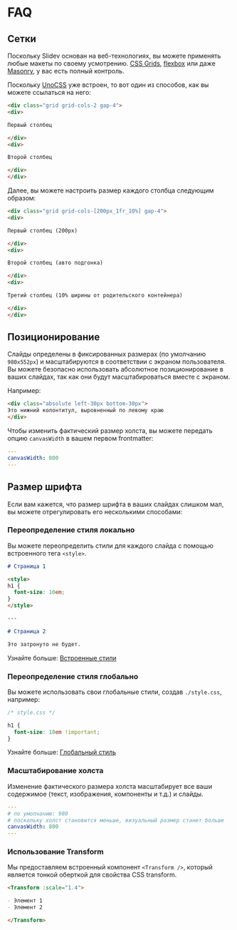 # FAQ

## Сетки

Поскольку Slidev основан на веб-технологиях, вы можете применять любые макеты по своему усмотрению. [CSS Grids](https://css-tricks.com/snippets/css/complete-guide-grid/), [flexbox](https://css-tricks.com/snippets/css/a-guide-to-flexbox/) или даже [Masonry](https://css-tricks.com/native-css-masonry-layout-in-css-grid/), у вас есть полный контроль.

Поскольку [UnoCSS](https://unocss.dev/) уже встроен, то вот один из способов, как вы можете ссылаться на него:

```html
<div class="grid grid-cols-2 gap-4">
<div>

Первый столбец

</div>
<div>

Второй столбец

</div>
</div>
```

Далее, вы можете настроить размер каждого столбца следующим образом:

```html
<div class="grid grid-cols-[200px_1fr_10%] gap-4">
<div>

Первый столбец (200px)

</div>
<div>

Второй столбец (авто подгонка)

</div>
<div>

Третий столбец (10% ширины от родительского контейнера)

</div>
</div>
```

## Позиционирование

Слайды определены в фиксированных размерах (по умолчанию `980x552px`) и масштабируются в соответствии с экраном пользователя. Вы можете безопасно использовать абсолютное позиционирование в ваших слайдах, так как они будут масштабироваться вместе с экраном.

Например:

```html
<div class="absolute left-30px bottom-30px">
Это нижний колонтитул, выровненный по левому краю
</div>
```

Чтобы изменить фактический размер холста, вы можете передать опцию `canvasWidth` в вашем первом frontmatter:

```yaml
---
canvasWidth: 800
---
```

## Размер шрифта

Если вам кажется, что размер шрифта в ваших слайдах слишком мал, вы можете отрегулировать его несколькими способами:

### Переопределение стиля локально

Вы можете переопределить стили для каждого слайда с помощью встроенного тега `<style>`.

```md
# Страница 1

<style>
h1 {
  font-size: 10em;
}
</style>

---

# Страница 2

Это затронуто не будет.
```

Узнайте больше: [Встроенные стили](/guide/syntax.html#embedded-styles)

### Переопределение стиля глобально

Вы можете использовать свои глобальные стили, создав `./style.css`, например:

```css
/* style.css */

h1 {
  font-size: 10em !important;
}
```

Узнайте больше: [Глобальный стиль](/custom/directory-structure.html#style)

### Масштабирование холста

Изменение фактического размера холста масштабирует все ваши содержимое (текст, изображения, компоненты и т.д.) и слайды.

```yaml
---
# по умолчанию: 980
# поскольку холст становится меньше, визуальный размер станет больше
canvasWidth: 800
---
```

### Использование Transform

Мы предоставляем встроенный компонент `<Transform />`, который является тонкой оберткой для свойства CSS transform.

```md
<Transform :scale="1.4">

- Элемент 1
- Элемент 2

</Transform>
```
